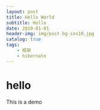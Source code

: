 ```yaml
---
layout: post
title: Hello World
subtitle: Hello
date: 2010-01-01
header-img: img/post-bg-ios10.jpg
catalog: true
tags:
	- 框架
	- hibernate
---
```


# hello



This is a demo
